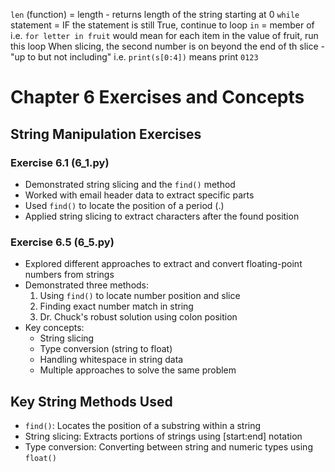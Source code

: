 `len` (function) = length - returns length of the string starting at 0
`while` statement = IF the statement is still True, continue to loop
`in` = member of i.e. `for letter in fruit` would mean for each item in the value of fruit, run this loop
When slicing, the second number is on beyond the end of th slice - "up to but not including" i.e. `print(s[0:4])` means print `0123`  

# Chapter 6 Exercises and Concepts

## String Manipulation Exercises

### Exercise 6.1 (6_1.py)
- Demonstrated string slicing and the `find()` method
- Worked with email header data to extract specific parts
- Used `find()` to locate the position of a period (.)
- Applied string slicing to extract characters after the found position

### Exercise 6.5 (6_5.py)
- Explored different approaches to extract and convert floating-point numbers from strings
- Demonstrated three methods:
  1. Using `find()` to locate number position and slice
  2. Finding exact number match in string
  3. Dr. Chuck's robust solution using colon position
- Key concepts:
  - String slicing
  - Type conversion (string to float)
  - Handling whitespace in string data
  - Multiple approaches to solve the same problem

## Key String Methods Used
- `find()`: Locates the position of a substring within a string
- String slicing: Extracts portions of strings using [start:end] notation
- Type conversion: Converting between string and numeric types using `float()`  
